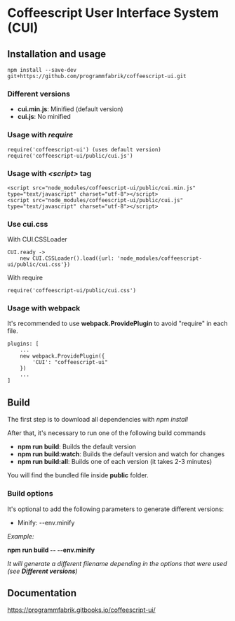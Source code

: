 # Coffeescript User Interface System (CUI)

## Installation and usage

    npm install --save-dev git+https://github.com/programmfabrik/coffeescript-ui.git

### Different versions

- **cui.min.js**: Minified (default version)     
- **cui.js**: No minified

### Usage with *require*

    require('coffeescript-ui') (uses default version)
    require('coffeescript-ui/public/cui.js')
        
### Usage with *\<script\>* tag
 
    <script src="node_modules/coffeescript-ui/public/cui.min.js" type="text/javascript" charset="utf-8"></script>
    <script src="node_modules/coffeescript-ui/public/cui.js" type="text/javascript" charset="utf-8"></script>
  
### Use cui.css

With CUI.CSSLoader

    CUI.ready ->
        new CUI.CSSLoader().load({url: 'node_modules/coffeescript-ui/public/cui.css'})

With require
        
    require('coffeescript-ui/public/cui.css')

### Usage with webpack

It's recommended to use **webpack.ProvidePlugin** to avoid "require" in each file.

    plugins: [
        ...
        new webpack.ProvidePlugin({
            'CUI': "coffeescript-ui"
        })
        ...
    ] 
  
## Build

The first step is to download all dependencies with *npm install*

After that, it's necessary to run one of the following build commands 

- **npm run build**: Builds the default version
- **npm run build:watch**: Builds the default version and watch for changes
- **npm run build:all**: Builds one of each version (it takes 2-3 minutes)

You will find the bundled file inside **public** folder.

### Build options

It's optional to add the following parameters to generate different versions:

- Minify: --env.minify

_Example:_

**npm run build -- --env.minify**

_It will generate a different filename depending in the options that were used (see **Different versions**)_

## Documentation

https://programmfabrik.gitbooks.io/coffeescript-ui/
